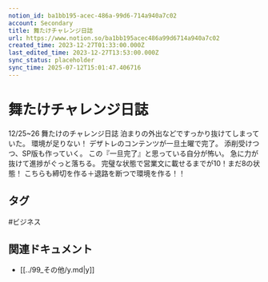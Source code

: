```yaml
---
notion_id: ba1bb195-acec-486a-99d6-714a940a7c02
account: Secondary
title: 舞たけチャレンジ日誌
url: https://www.notion.so/ba1bb195acec486a99d6714a940a7c02
created_time: 2023-12-27T01:33:00.000Z
last_edited_time: 2023-12-27T13:53:00.000Z
sync_status: placeholder
sync_time: 2025-07-12T15:01:47.406716
---
```

# 舞たけチャレンジ日誌

12/25~26 舞たけのチャレンジ日誌
泊まりの外出などですっかり抜けてしまっていた。
環境が足りない！
デザトレのコンテンツが一旦土曜で完了。
添削受けつつ、SP版も作っていく。
この『一旦完了』と思っている自分が怖い。
急に力が抜けて進捗がぐっと落ちる。
完璧な状態で営業文に載せるまでが10！まだ8の状態！
こちらも締切を作る＋退路を断つで環境を作る！！

## タグ

#ビジネス 

## 関連ドキュメント

- [[../99_その他/y.md|y]]
